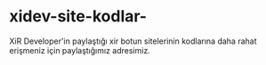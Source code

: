 # xidev-site-kodlar-
XiR Developer'in paylaştığı xir botun sitelerinin kodlarına daha rahat erişmeniz için paylaştığımız adresimiz.
